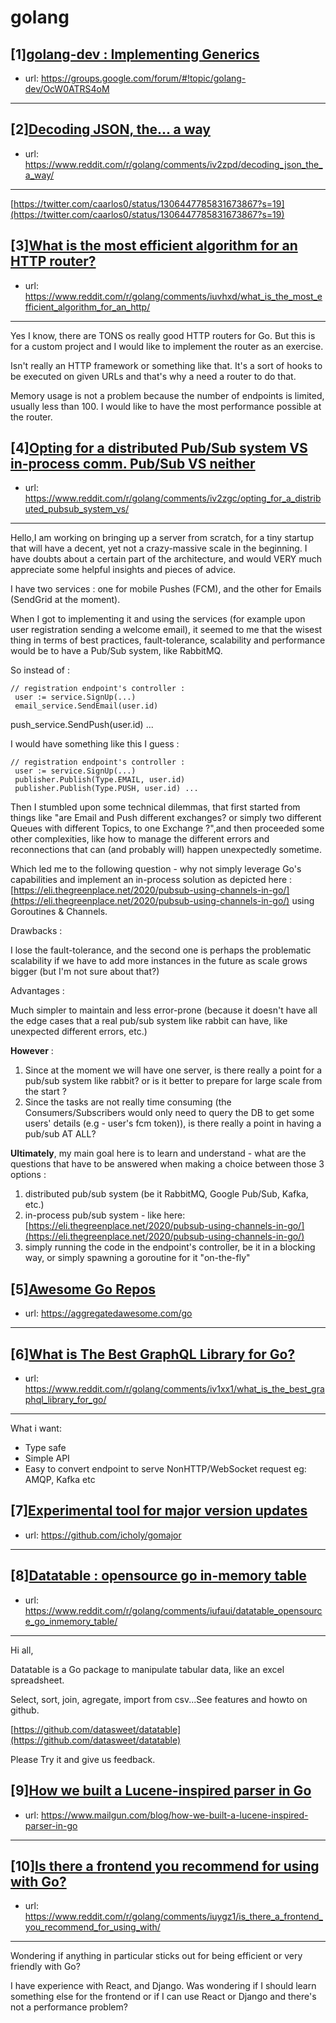 # golang
## [1][golang-dev : Implementing Generics](https://www.reddit.com/r/golang/comments/iv4idd/golangdev_implementing_generics/)
- url: https://groups.google.com/forum/#!topic/golang-dev/OcW0ATRS4oM
---

## [2][Decoding JSON, the... a way](https://www.reddit.com/r/golang/comments/iv2zpd/decoding_json_the_a_way/)
- url: https://www.reddit.com/r/golang/comments/iv2zpd/decoding_json_the_a_way/
---
 [https://twitter.com/caarlos0/status/1306447785831673867?s=19](https://twitter.com/caarlos0/status/1306447785831673867?s=19)
## [3][What is the most efficient algorithm for an HTTP router?](https://www.reddit.com/r/golang/comments/iuvhxd/what_is_the_most_efficient_algorithm_for_an_http/)
- url: https://www.reddit.com/r/golang/comments/iuvhxd/what_is_the_most_efficient_algorithm_for_an_http/
---
Yes I know, there are TONS os really good HTTP routers for Go. But this is for a custom project and I would like to implement the router as an exercise.

Isn't really an HTTP framework or something like that. It's a sort of hooks to be executed on given URLs and that's why a need a router to do that.

Memory usage is not a problem because the number of endpoints is limited, usually less than 100. I would like to have the most performance possible at the router.
## [4][Opting for a distributed Pub/Sub system VS in-process comm. Pub/Sub VS neither](https://www.reddit.com/r/golang/comments/iv2zgc/opting_for_a_distributed_pubsub_system_vs/)
- url: https://www.reddit.com/r/golang/comments/iv2zgc/opting_for_a_distributed_pubsub_system_vs/
---
Hello,I am working on bringing up a server from scratch, for a tiny startup that will have a decent, yet not a crazy-massive scale in the beginning. I have doubts about a certain part of the architecture, and would VERY much appreciate some helpful insights and pieces of advice.

I have two services : one for mobile Pushes (FCM), and the other for Emails (SendGrid at the moment).

When I got to implementing it and using the services (for example upon user registration sending a welcome email), it seemed to me that the wisest thing in terms of best practices, fault-tolerance, scalability and performance would be to have a Pub/Sub system, like RabbitMQ.

So instead of :

    // registration endpoint's controller : 
     user := service.SignUp(...)  
     email_service.SendEmail(user.id)  

push\_service.SendPush(user.id) ...

I would have something like this I guess :

    // registration endpoint's controller : 
     user := service.SignUp(...) 
     publisher.Publish(Type.EMAIL, user.id) 
     publisher.Publish(Type.PUSH, user.id) ... 

Then I stumbled upon some technical dilemmas, that first started from things like "are Email and Push different exchanges? or simply two different Queues with different Topics, to one Exchange ?",and then proceeded some other complexities, like how to manage the different errors and reconnections that can (and probably will) happen unexpectedly sometime.

Which led me to the following question - why not simply leverage Go's capabilities and implement an in-process solution as depicted here : [https://eli.thegreenplace.net/2020/pubsub-using-channels-in-go/](https://eli.thegreenplace.net/2020/pubsub-using-channels-in-go/)  using Goroutines &amp; Channels.

Drawbacks :

I lose the fault-tolerance, and the second one is perhaps the problematic scalability if we have to add more instances in the future as scale grows bigger (but I'm not sure about that?)

Advantages :

Much simpler to maintain and less error-prone (because it doesn't have all the edge cases that a real pub/sub system like rabbit can have, like unexpected different errors, etc.)

**However** :

1. Since at the moment we will have one server, is there really a point for a pub/sub system like rabbit? or is it better to prepare for large scale from the start ?
2. Since the tasks are not really time consuming (the Consumers/Subscribers would only need to query the DB to get some users' details (e.g - user's fcm token)), is there really a point in having a pub/sub AT ALL?

**Ultimately**, my main goal here is to learn and understand - what are the questions that have to be answered when making a choice between those 3 options :

1. distributed pub/sub system (be it RabbitMQ, Google Pub/Sub, Kafka, etc.)
2. in-process pub/sub system - like here: [https://eli.thegreenplace.net/2020/pubsub-using-channels-in-go/](https://eli.thegreenplace.net/2020/pubsub-using-channels-in-go/)
3. simply running the code in the endpoint's controller, be it in a blocking way, or simply spawning a goroutine for it "on-the-fly"
## [5][Awesome Go Repos](https://www.reddit.com/r/golang/comments/iv5mbd/awesome_go_repos/)
- url: https://aggregatedawesome.com/go
---

## [6][What is The Best GraphQL Library for Go?](https://www.reddit.com/r/golang/comments/iv1xx1/what_is_the_best_graphql_library_for_go/)
- url: https://www.reddit.com/r/golang/comments/iv1xx1/what_is_the_best_graphql_library_for_go/
---
What i want:

* Type safe
* Simple API
* Easy to convert endpoint to serve NonHTTP/WebSocket request eg: AMQP, Kafka etc
## [7][Experimental tool for major version updates](https://www.reddit.com/r/golang/comments/iuovci/experimental_tool_for_major_version_updates/)
- url: https://github.com/icholy/gomajor
---

## [8][Datatable : opensource go in-memory table](https://www.reddit.com/r/golang/comments/iufaui/datatable_opensource_go_inmemory_table/)
- url: https://www.reddit.com/r/golang/comments/iufaui/datatable_opensource_go_inmemory_table/
---
Hi all,

Datatable is a Go package to manipulate tabular data, like an excel spreadsheet.

Select, sort, join, agregate, import from csv...See features and howto on github.

[https://github.com/datasweet/datatable](https://github.com/datasweet/datatable)

Please Try it and give us feedback.
## [9][How we built a Lucene-inspired parser in Go](https://www.reddit.com/r/golang/comments/iv1q42/how_we_built_a_luceneinspired_parser_in_go/)
- url: https://www.mailgun.com/blog/how-we-built-a-lucene-inspired-parser-in-go
---

## [10][Is there a frontend you recommend for using with Go?](https://www.reddit.com/r/golang/comments/iuygz1/is_there_a_frontend_you_recommend_for_using_with/)
- url: https://www.reddit.com/r/golang/comments/iuygz1/is_there_a_frontend_you_recommend_for_using_with/
---
Wondering if anything in particular sticks out for being efficient or very friendly with Go?

I have experience with React, and Django. Was wondering if I should learn something else for the frontend or if I can use React or Django and there's not a performance problem?
